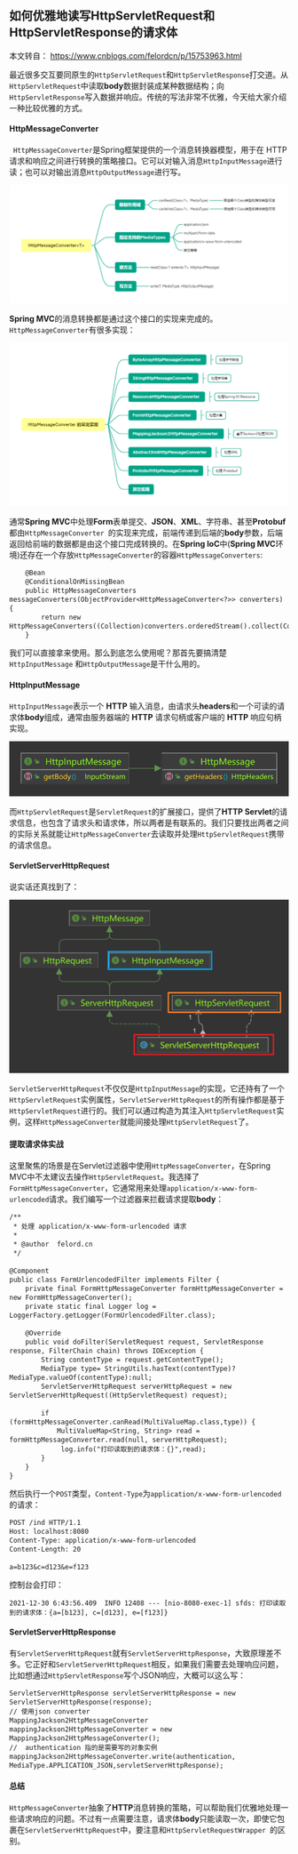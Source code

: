 ## 如何优雅地读写HttpServletRequest和HttpServletResponse的请求体          

本文转自： https://www.cnblogs.com/felordcn/p/15753963.html

最近很多交互要同原生的`HttpServletRequest`和`HttpServletResponse`打交道。从`HttpServletRequest`中读取**body**数据封装成某种数据结构；向`HttpServletResponse`写入数据并响应。传统的写法非常不优雅，今天给大家介绍一种比较优雅的方式。

#### HttpMessageConverter

` HttpMessageConverter`是Spring框架提供的一个消息转换器模型，用于在 HTTP 请求和响应之间进行转换的策略接口。它可以对输入消息`HttpInputMessage`进行读；也可以对输出消息`HttpOutputMessage`进行写。

![HttpMessageConverter](/docs/imgs/1739473-20211231173520498-1063856613.png)

**Spring MVC**的消息转换都是通过这个接口的实现来完成的。`HttpMessageConverter`有很多实现：

![HttpMessageConverter常见实现](/docs/imgs/1739473-20211231173520967-672770779.png)

通常**Spring MVC**中处理**Form**表单提交、**JSON**、**XML**、字符串、甚至**Protobuf**都由`HttpMessageConverter `的实现来完成，前端传递到后端的**body**参数，后端返回给前端的数据都是由这个接口完成转换的。在**Spring IoC**中(**Spring MVC**环境)还存在一个存放`HttpMessageConverter`的容器`HttpMessageConverters`:

```
    @Bean
    @ConditionalOnMissingBean
    public HttpMessageConverters messageConverters(ObjectProvider<HttpMessageConverter<?>> converters) {
        return new HttpMessageConverters((Collection)converters.orderedStream().collect(Collectors.toList()));
    }
```

我们可以直接拿来使用。那么到底怎么使用呢？那首先要搞清楚`HttpInputMessage` 和`HttpOutputMessage`是干什么用的。

#### HttpInputMessage

`HttpInputMessage`表示一个 **HTTP** 输入消息，由请求头**headers**和一个可读的请求体**body**组成，通常由服务器端的 **HTTP** 请求句柄或客户端的 **HTTP** 响应句柄实现。

![HttpInputMessage](docs/imgs/1739473-20211231173521291-1633800103.png)

而`HttpServletRequest`是`ServletRequest`的扩展接口，提供了**HTTP Servlet**的请求信息，也包含了请求头和请求体，所以两者是有联系的。我们只要找出两者之间的实际关系就能让`HttpMessageConverter`去读取并处理`HttpServletRequest`携带的请求信息。

#### ServletServerHttpRequest

说实话还真找到了：

![ServletServerHttpRequest](/docs/imgs/1739473-20211231173521513-743547803.png)

`ServletServerHttpRequest`不仅仅是`HttpInputMessage`的实现，它还持有了一个`HttpServletRequest`实例属性，`ServletServerHttpRequest`的所有操作都是基于`HttpServletRequest`进行的。我们可以通过构造为其注入`HttpServletRequest`实例，这样`HttpMessageConverter`就能间接处理`HttpServletRequest`了。

#### 提取请求体实战

这里聚焦的场景是在Servlet过滤器中使用`HttpMessageConverter`，在Spring MVC中不太建议去操作`HttpServletRequest`。我选择了`FormHttpMessageConverter`，它通常用来处理`application/x-www-form-urlencoded`请求。我们编写一个过滤器来拦截请求提取**body**：

```
/**
 * 处理 application/x-www-form-urlencoded 请求
 *
 * @author  felord.cn
 */

@Component
public class FormUrlencodedFilter implements Filter {
    private final FormHttpMessageConverter formHttpMessageConverter = new FormHttpMessageConverter();
    private static final Logger log = LoggerFactory.getLogger(FormUrlencodedFilter.class);

    @Override
    public void doFilter(ServletRequest request, ServletResponse response, FilterChain chain) throws IOException {
        String contentType = request.getContentType();
        MediaType type= StringUtils.hasText(contentType)? MediaType.valueOf(contentType):null;
        ServletServerHttpRequest serverHttpRequest = new ServletServerHttpRequest((HttpServletRequest) request);
        
        if (formHttpMessageConverter.canRead(MultiValueMap.class,type)) {
            MultiValueMap<String, String> read = formHttpMessageConverter.read(null, serverHttpRequest);
             log.info("打印读取到的请求体：{}",read);
        }
    }
}
```

然后执行一个`POST`类型，`Content-Type`为`application/x-www-form-urlencoded`的请求：

```
POST /ind HTTP/1.1
Host: localhost:8080
Content-Type: application/x-www-form-urlencoded
Content-Length: 20

a=b123&c=d123&e=f123
```

控制台会打印：

```
2021-12-30 6:43:56.409  INFO 12408 --- [nio-8080-exec-1] sfds: 打印读取到的请求体：{a=[b123], c=[d123], e=[f123]}
```

#### ServletServerHttpResponse

有`ServletServerHttpRequest`就有`ServletServerHttpResponse`，大致原理差不多。它正好和`ServletServerHttpRequest`相反，如果我们需要去处理响应问题，比如想通过`HttpServletResponse`写个JSON响应，大概可以这么写：

```
ServletServerHttpResponse servletServerHttpResponse = new ServletServerHttpResponse(response);
// 使用json converter
MappingJackson2HttpMessageConverter mappingJackson2HttpMessageConverter = new MappingJackson2HttpMessageConverter();
//  authentication 指的是需要写的对象实例
mappingJackson2HttpMessageConverter.write(authentication, MediaType.APPLICATION_JSON,servletServerHttpResponse);
```

#### 总结

`HttpMessageConverter`抽象了**HTTP**消息转换的策略，可以帮助我们优雅地处理一些请求响应的问题。不过有一点需要注意，请求体**body**只能读取一次，即使它包裹在`ServletServerHttpRequest`中，要注意和`HttpServletRequestWrapper `的区别。